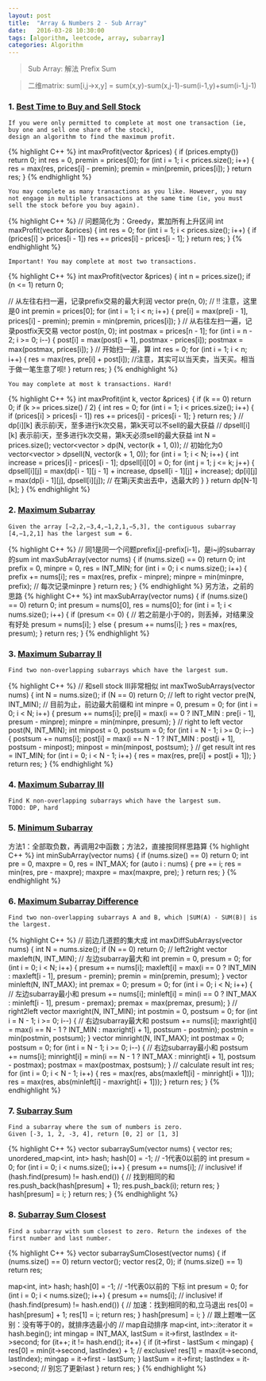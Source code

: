 ```yaml
---
layout: post
title:  "Array & Numbers 2 - Sub Array"
date:   2016-03-28 10:30:00
tags: [algorithm, leetcode, array, subarray]
categories: Algorithm
---
```


> Sub Array: 解法 Prefix Sum

> 二维matrix: sum[i,j->x,y] = sum(x,y)-sum(x,j-1)-sum(i-1,y)+sum(i-1,j-1)

### 1. [Best Time to Buy and Sell Stock](http://www.lintcode.com/en/problem/best-time-to-buy-and-sell-stock/)
```
If you were only permitted to complete at most one transaction (ie, buy one and sell one share of the stock),
design an algorithm to find the maximum profit.
```
{% highlight C++ %}
int maxProfit(vector<int> &prices) {
  if (prices.empty()) return 0;
  int res = 0, premin = prices[0];
  for (int i = 1; i < prices.size(); i++) {
    res = max(res, prices[i] - premin);
    premin = min(premin, prices[i]);
  }
  return res;
}
{% endhighlight %}
```
You may complete as many transactions as you like. However, you may not engage in multiple transactions at the same time (ie, you must sell the stock before you buy again).
```
{% highlight C++ %}
// 问题简化为：Greedy，累加所有上升区间
int maxProfit(vector<int> &prices) {
  int res = 0;
  for (int i = 1; i < prices.size(); i++) {
    if (prices[i] > prices[i - 1]) res += prices[i] - prices[i - 1];
  }
  return res;
}
{% endhighlight %}
```
Important! You may complete at most two transactions.
```
{% highlight C++ %}
int maxProfit(vector<int> &prices) {
  int n = prices.size();
  if (n <= 1) return 0;

  // 从左往右扫一遍，记录prefix交易的最大利润
  vector<int> pre(n, 0);  // !! 注意，这里是0
  int premin = prices[0];
  for (int i = 1; i < n; i++) {
    pre[i] = max(pre[i - 1], prices[i] - premin);
    premin = min(premin, prices[i]);
  }
  // 从右往左扫一遍，记录postfix天交易
  vector<int> post(n, 0);
  int postmax = prices[n - 1];
  for (int i = n - 2; i >= 0; i--) {
    post[i] = max(post[i + 1], postmax - prices[i]);
    postmax = max(postmax, prices[i]);
  }
  // 开始扫一遍，算
  int res = 0;
  for (int i = 1; i < n; i++) {
    res = max(res, pre[i] + post[i]);  //注意，其实可以当天卖，当天买。相当于做一笔生意了呗!
  }
  return res;
}
{% endhighlight %}
```
You may complete at most k transactions. Hard!
```
{% highlight C++ %}
int maxProfit(int k, vector<int> &prices) {
  if (k == 0) return 0;
  if (k >= prices.size() / 2) {
    int res = 0;
    for (int i = 1; i < prices.size(); i++) {
      if (prices[i] > prices[i - 1]) res += prices[i] - prices[i - 1];
    }
    return res;
  }
  // dp[i][k] 表示前i天，至多进行k次交易，第k天可以不sell的最大获益
  // dpsell[i][k] 表示前i天，至多进行k次交易，第k天必须sell的最大获益
  int N = prices.size();
  vector<vector<int> > dp(N, vector<int>(k + 1, 0));  // 初始化为0
  vector<vector<int> > dpsell(N, vector<int>(k + 1, 0));
  for (int i = 1; i < N; i++) {
    int increase = prices[i] - prices[i - 1];
    dpsell[i][0] = 0;
    for (int j = 1; j <= k; j++) {
      dpsell[i][j] =
          max(dp[i - 1][j - 1] + increase, dpsell[i - 1][j] + increase);
      dp[i][j] = max(dp[i - 1][j], dpsell[i][j]);  // 在第j天卖出去中，选最大的
    }
  }
  return dp[N-1][k];
}
{% endhighlight %}

### 2. [Maximum Subarray](http://www.lintcode.com/en/problem/maximum-subarray/)
```
Given the array [−2,2,−3,4,−1,2,1,−5,3], the contiguous subarray [4,−1,2,1] has the largest sum = 6.
```
{% highlight C++ %}
// 同1是同一个问题prefix[j]-prefix[i-1]，是i~j的subarray的sum
int maxSubArray(vector<int> nums) {
  if (nums.size() == 0) return 0;
  int prefix = 0, minpre = 0, res = INT_MIN;
  for (int i = 0; i < nums.size(); i++) {
    prefix += nums[i];
    res = max(res, prefix - minpre);
    minpre = min(minpre, prefix);  // 每次记录minpre
  }
  return res;
}
{% endhighlight %}
另方法，之前的思路
{% highlight C++ %}
int maxSubArray(vector<int> nums) {
  if (nums.size() == 0) return 0;
  int presum = nums[0], res = nums[0];
  for (int i = 1; i < nums.size(); i++) {
    if (presum <= 0) {  // 若之前是小于0的，则丢掉，对结果没有好处
      presum = nums[i];
    } else {
      presum += nums[i];
    }
    res = max(res, presum);
  }
  return res;
}
{% endhighlight %}

### 3. [Maximum Subarray II](http://www.lintcode.com/en/problem/maximum-subarray-ii/)
```
Find two non-overlapping subarrays which have the largest sum.
```
{% highlight C++ %}
// 和sell stock III非常相似
int maxTwoSubArrays(vector<int> nums) {
  int N = nums.size();
  if (N == 0) return 0;
  // left to right
  vector<int> pre(N, INT_MIN);  // 目前为止，前边最大前缀和
  int minpre = 0, presum = 0;
  for (int i = 0; i < N; i++) {
    presum += nums[i];
    pre[i] = max(i == 0 ? INT_MIN : pre[i - 1], presum - minpre);
    minpre = min(minpre, presum);
  }
  // right to left
  vector<int> post(N, INT_MIN);
  int minpost = 0, postsum = 0;
  for (int i = N - 1; i >= 0; i--) {
    postsum += nums[i];
    post[i] = max(i == N - 1 ? INT_MIN : post[i + 1], postsum - minpost);
    minpost = min(minpost, postsum);
  }
  // get result
  int res = INT_MIN;
  for (int i = 0; i < N - 1; i++) {
    res = max(res, pre[i] + post[i + 1]);
  }
  return res;
}
{% endhighlight %}

### 4. [Maximum Subarray III](http://www.lintcode.com/en/problem/maximum-subarray-iii/)
```
Find K non-overlapping subarrays which have the largest sum.
TODO: DP, hard
```

### 5. [Minimum Subarray](http://www.lintcode.com/en/problem/minimum-subarray/)
方法1：全部取负数，再调用2中函数；方法2，直接按同样思路算
{% highlight C++ %}
int minSubArray(vector<int> nums) {
  if (nums.size() == 0) return 0;
  int pre = 0, maxpre = 0, res = INT_MAX;
  for (auto i : nums) {
    pre += i;
    res = min(res, pre - maxpre);
    maxpre = max(maxpre, pre);
  }
  return res;
}
{% endhighlight %}

### 6. [Maximum Subarray Difference](http://www.lintcode.com/en/problem/maximum-subarray-difference/)
```
Find two non-overlapping subarrays A and B, which |SUM(A) - SUM(B)| is the largest.
```
{% highlight C++ %}
// 前边几道题的集大成
int maxDiffSubArrays(vector<int> nums) {
  int N = nums.size();
  if (N == 0) return 0;
  // left2right
  vector<int> maxleft(N, INT_MIN);  // 左边subarray最大和
  int premin = 0, presum = 0;
  for (int i = 0; i < N; i++) {
    presum += nums[i];
    maxleft[i] = max(i == 0 ? INT_MIN : maxleft[i - 1], presum - premin);
    premin = min(premin, presum);
  }
  vector<int> minleft(N, INT_MAX);
  int premax = 0;
  presum = 0;
  for (int i = 0; i < N; i++) {  // 左边subarray最小和
    presum += nums[i];
    minleft[i] = min(i == 0 ? INT_MAX : minleft[i - 1], presum - premax);
    premax = max(premax, presum);
  }
  // right2left
  vector<int> maxright(N, INT_MIN);
  int postmin = 0, postsum = 0;
  for (int i = N - 1; i >= 0; i--) {  // 右边subarray最大和
    postsum += nums[i];
    maxright[i] = max(i == N - 1 ? INT_MIN : maxright[i + 1], postsum - postmin);
    postmin = min(postmin, postsum);
  }
  vector<int> minright(N, INT_MAX);
  int postmax = 0;
  postsum = 0;
  for (int i = N - 1; i >= 0; i--) {  // 右边subarray最小和
    postsum += nums[i];
    minright[i] = min(i == N - 1 ? INT_MAX : minright[i + 1], postsum - postmax);
    postmax = max(postmax, postsum);
  }
  // calculate result
  int res;
  for (int i = 0; i < N - 1; i++) {
    res = max(res, abs(maxleft[i] - minright[i + 1]));
    res = max(res, abs(minleft[i] - maxright[i + 1]));
  }
  return res;
}
{% endhighlight %}

### 7. [Subarray Sum](http://www.lintcode.com/en/problem/subarray-sum/)
```
Find a subarray where the sum of numbers is zero. 
Given [-3, 1, 2, -3, 4], return [0, 2] or [1, 3]
```
{% highlight C++ %}
vector<int> subarraySum(vector<int> nums) {
  vector<int> res;
  unordered_map<int, int> hash;
  hash[0] = -1;  // -1代表0以前的
  int presum = 0;
  for (int i = 0; i < nums.size(); i++) {
    presum += nums[i];                      // inclusive!
    if (hash.find(presum) != hash.end()) {  // 找到相同的和
      res.push_back(hash[presum] + 1);
      res.push_back(i);
      return res;
    }
    hash[presum] = i;
  }
  return res;
}
{% endhighlight %}

### 8. [Subarray Sum Closest](http://www.lintcode.com/en/problem/subarray-sum-closest/)
```
Find a subarray with sum closest to zero. Return the indexes of the first number and last number.
```
{% highlight C++ %}
vector<int> subarraySumClosest(vector<int> nums) {
  if (nums.size() == 0) return vector<int>();
  vector<int> res(2, 0);
  if (nums.size() == 1) return res;

  map<int, int> hash;
  hash[0] = -1;  // -1代表0以前的 下标
  int presum = 0;
  for (int i = 0; i < nums.size(); i++) {
    presum += nums[i];                      // inclusive!
    if (hash.find(presum) != hash.end()) {  // 加速：找到相同的和,立马退出
      res[0] = hash[presum] + 1;
      res[1] = i;
      return res;
    }
    hash[presum] = i;
  }
  // 跟上题唯一区别：没有等于0的，就排序选最小的
  // map自动排序
  map<int, int>::iterator it = hash.begin();
  int mingap = INT_MAX, lastSum = it->first, lastIndex = it->second;
  for (it++; it != hash.end(); it++) {
    if (it->first - lastSum < mingap) {
      res[0] = min(it->second, lastIndex) + 1;  // exclusive!
      res[1] = max(it->second, lastIndex);
      mingap = it->first - lastSum;
    }
    lastSum = it->first;
    lastIndex = it->second;  // 别忘了更新last
  }
  return res;
}
{% endhighlight %}
